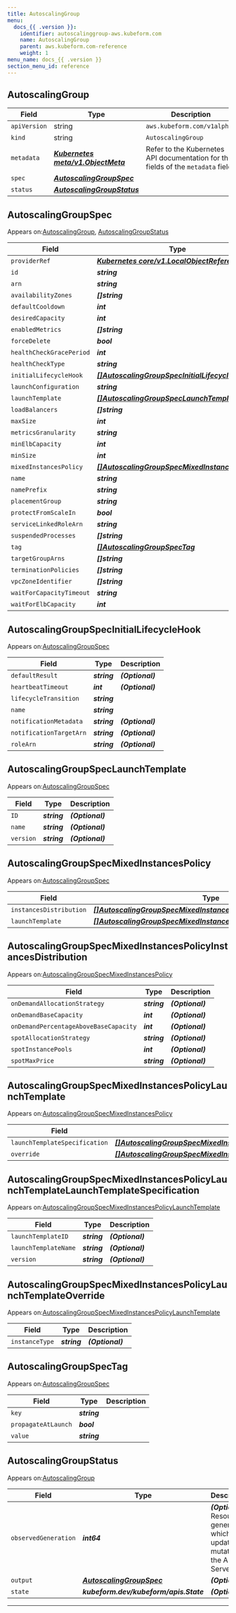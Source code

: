 ```yaml
---
title: AutoscalingGroup
menu:
  docs_{{ .version }}:
    identifier: autoscalinggroup-aws.kubeform.com
    name: AutoscalingGroup
    parent: aws.kubeform.com-reference
    weight: 1
menu_name: docs_{{ .version }}
section_menu_id: reference
---
```


## AutoscalingGroup
| Field | Type | Description |
| ------ | ----- | ----------- |
| `apiVersion` | string | `aws.kubeform.com/v1alpha1` |
|    `kind` | string | `AutoscalingGroup` |
| `metadata` | ***[Kubernetes meta/v1.ObjectMeta](https://kubernetes.io/docs/reference/generated/kubernetes-api/v1.13/#objectmeta-v1-meta)***|Refer to the Kubernetes API documentation for the fields of the `metadata` field.|
| `spec` | ***[AutoscalingGroupSpec](#AutoscalingGroupSpec)***||
| `status` | ***[AutoscalingGroupStatus](#AutoscalingGroupStatus)***||
## AutoscalingGroupSpec

Appears on:[AutoscalingGroup](#AutoscalingGroup), [AutoscalingGroupStatus](#AutoscalingGroupStatus)

| Field | Type | Description |
| ------ | ----- | ----------- |
| `providerRef` | ***[Kubernetes core/v1.LocalObjectReference](https://kubernetes.io/docs/reference/generated/kubernetes-api/v1.13/#localobjectreference-v1-core)***||
| `id` | ***string***||
| `arn` | ***string***| ***(Optional)*** |
| `availabilityZones` | ***[]string***| ***(Optional)*** |
| `defaultCooldown` | ***int***| ***(Optional)*** |
| `desiredCapacity` | ***int***| ***(Optional)*** |
| `enabledMetrics` | ***[]string***| ***(Optional)*** |
| `forceDelete` | ***bool***| ***(Optional)*** |
| `healthCheckGracePeriod` | ***int***| ***(Optional)*** |
| `healthCheckType` | ***string***| ***(Optional)*** |
| `initialLifecycleHook` | ***[[]AutoscalingGroupSpecInitialLifecycleHook](#AutoscalingGroupSpecInitialLifecycleHook)***| ***(Optional)*** |
| `launchConfiguration` | ***string***| ***(Optional)*** |
| `launchTemplate` | ***[[]AutoscalingGroupSpecLaunchTemplate](#AutoscalingGroupSpecLaunchTemplate)***| ***(Optional)*** |
| `loadBalancers` | ***[]string***| ***(Optional)*** |
| `maxSize` | ***int***||
| `metricsGranularity` | ***string***| ***(Optional)*** |
| `minElbCapacity` | ***int***| ***(Optional)*** |
| `minSize` | ***int***||
| `mixedInstancesPolicy` | ***[[]AutoscalingGroupSpecMixedInstancesPolicy](#AutoscalingGroupSpecMixedInstancesPolicy)***| ***(Optional)*** |
| `name` | ***string***| ***(Optional)*** |
| `namePrefix` | ***string***| ***(Optional)*** |
| `placementGroup` | ***string***| ***(Optional)*** |
| `protectFromScaleIn` | ***bool***| ***(Optional)*** |
| `serviceLinkedRoleArn` | ***string***| ***(Optional)*** |
| `suspendedProcesses` | ***[]string***| ***(Optional)*** |
| `tag` | ***[[]AutoscalingGroupSpecTag](#AutoscalingGroupSpecTag)***| ***(Optional)*** |
| `targetGroupArns` | ***[]string***| ***(Optional)*** |
| `terminationPolicies` | ***[]string***| ***(Optional)*** |
| `vpcZoneIdentifier` | ***[]string***| ***(Optional)*** |
| `waitForCapacityTimeout` | ***string***| ***(Optional)*** |
| `waitForElbCapacity` | ***int***| ***(Optional)*** |
## AutoscalingGroupSpecInitialLifecycleHook

Appears on:[AutoscalingGroupSpec](#AutoscalingGroupSpec)

| Field | Type | Description |
| ------ | ----- | ----------- |
| `defaultResult` | ***string***| ***(Optional)*** |
| `heartbeatTimeout` | ***int***| ***(Optional)*** |
| `lifecycleTransition` | ***string***||
| `name` | ***string***||
| `notificationMetadata` | ***string***| ***(Optional)*** |
| `notificationTargetArn` | ***string***| ***(Optional)*** |
| `roleArn` | ***string***| ***(Optional)*** |
## AutoscalingGroupSpecLaunchTemplate

Appears on:[AutoscalingGroupSpec](#AutoscalingGroupSpec)

| Field | Type | Description |
| ------ | ----- | ----------- |
| `ID` | ***string***| ***(Optional)*** |
| `name` | ***string***| ***(Optional)*** |
| `version` | ***string***| ***(Optional)*** |
## AutoscalingGroupSpecMixedInstancesPolicy

Appears on:[AutoscalingGroupSpec](#AutoscalingGroupSpec)

| Field | Type | Description |
| ------ | ----- | ----------- |
| `instancesDistribution` | ***[[]AutoscalingGroupSpecMixedInstancesPolicyInstancesDistribution](#AutoscalingGroupSpecMixedInstancesPolicyInstancesDistribution)***| ***(Optional)*** |
| `launchTemplate` | ***[[]AutoscalingGroupSpecMixedInstancesPolicyLaunchTemplate](#AutoscalingGroupSpecMixedInstancesPolicyLaunchTemplate)***||
## AutoscalingGroupSpecMixedInstancesPolicyInstancesDistribution

Appears on:[AutoscalingGroupSpecMixedInstancesPolicy](#AutoscalingGroupSpecMixedInstancesPolicy)

| Field | Type | Description |
| ------ | ----- | ----------- |
| `onDemandAllocationStrategy` | ***string***| ***(Optional)*** |
| `onDemandBaseCapacity` | ***int***| ***(Optional)*** |
| `onDemandPercentageAboveBaseCapacity` | ***int***| ***(Optional)*** |
| `spotAllocationStrategy` | ***string***| ***(Optional)*** |
| `spotInstancePools` | ***int***| ***(Optional)*** |
| `spotMaxPrice` | ***string***| ***(Optional)*** |
## AutoscalingGroupSpecMixedInstancesPolicyLaunchTemplate

Appears on:[AutoscalingGroupSpecMixedInstancesPolicy](#AutoscalingGroupSpecMixedInstancesPolicy)

| Field | Type | Description |
| ------ | ----- | ----------- |
| `launchTemplateSpecification` | ***[[]AutoscalingGroupSpecMixedInstancesPolicyLaunchTemplateLaunchTemplateSpecification](#AutoscalingGroupSpecMixedInstancesPolicyLaunchTemplateLaunchTemplateSpecification)***||
| `override` | ***[[]AutoscalingGroupSpecMixedInstancesPolicyLaunchTemplateOverride](#AutoscalingGroupSpecMixedInstancesPolicyLaunchTemplateOverride)***| ***(Optional)*** |
## AutoscalingGroupSpecMixedInstancesPolicyLaunchTemplateLaunchTemplateSpecification

Appears on:[AutoscalingGroupSpecMixedInstancesPolicyLaunchTemplate](#AutoscalingGroupSpecMixedInstancesPolicyLaunchTemplate)

| Field | Type | Description |
| ------ | ----- | ----------- |
| `launchTemplateID` | ***string***| ***(Optional)*** |
| `launchTemplateName` | ***string***| ***(Optional)*** |
| `version` | ***string***| ***(Optional)*** |
## AutoscalingGroupSpecMixedInstancesPolicyLaunchTemplateOverride

Appears on:[AutoscalingGroupSpecMixedInstancesPolicyLaunchTemplate](#AutoscalingGroupSpecMixedInstancesPolicyLaunchTemplate)

| Field | Type | Description |
| ------ | ----- | ----------- |
| `instanceType` | ***string***| ***(Optional)*** |
## AutoscalingGroupSpecTag

Appears on:[AutoscalingGroupSpec](#AutoscalingGroupSpec)

| Field | Type | Description |
| ------ | ----- | ----------- |
| `key` | ***string***||
| `propagateAtLaunch` | ***bool***||
| `value` | ***string***||
## AutoscalingGroupStatus

Appears on:[AutoscalingGroup](#AutoscalingGroup)

| Field | Type | Description |
| ------ | ----- | ----------- |
| `observedGeneration` | ***int64***| ***(Optional)*** Resource generation, which is updated on mutation by the API Server.|
| `output` | ***[AutoscalingGroupSpec](#AutoscalingGroupSpec)***| ***(Optional)*** |
| `state` | ***kubeform.dev/kubeform/apis.State***| ***(Optional)*** |
---
